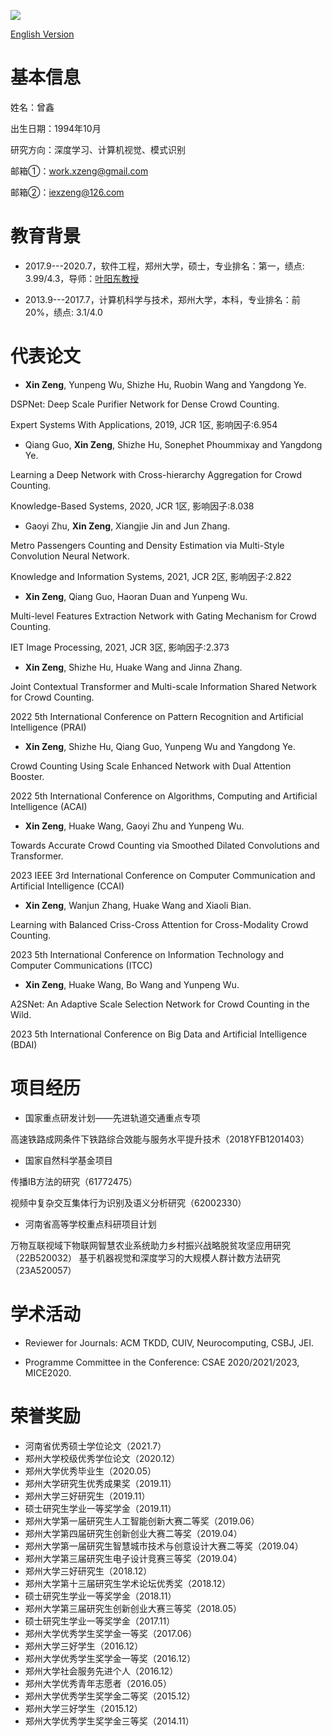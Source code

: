 
![](zx.jpg)

<a href="https://zengxin1020.github.io/index-en.html">English Version</a>

# 基本信息
姓名：曾鑫

出生日期：1994年10月

研究方向：深度学习、计算机视觉、模式识别

邮箱①：work.xzeng@gmail.com

邮箱②：iexzeng@126.com



# 教育背景
- 2017.9---2020.7，软件工程，郑州大学，硕士，专业排名：第一，绩点: 3.99/4.3，导师：[叶阳东教授](http://www5.zzu.edu.cn/mlis/info/1011/1011.htm)

- 2013.9---2017.7，计算机科学与技术，郑州大学，本科，专业排名：前20%，绩点: 3.1/4.0
 
# 代表论文
- **Xin Zeng**, Yunpeng Wu, Shizhe Hu, Ruobin Wang and Yangdong Ye.

DSPNet: Deep Scale Purifier Network for Dense Crowd Counting.

Expert Systems With Applications, 2019, JCR 1区, 影响因子:6.954

- Qiang Guo, **Xin Zeng**, Shizhe Hu, Sonephet Phoummixay and Yangdong Ye.

Learning a Deep Network with Cross-hierarchy Aggregation for Crowd Counting.

Knowledge-Based Systems, 2020, JCR 1区, 影响因子:8.038

- Gaoyi Zhu, **Xin Zeng**, Xiangjie Jin and Jun Zhang. 

Metro Passengers Counting and Density Estimation via Multi-Style Convolution Neural Network. 

Knowledge and Information Systems, 2021, JCR 2区, 影响因子:2.822

- **Xin Zeng**, Qiang Guo, Haoran Duan and Yunpeng Wu. 

Multi-level Features Extraction Network with Gating Mechanism for Crowd Counting. 

IET Image Processing, 2021, JCR 3区, 影响因子:2.373

- **Xin Zeng**, Shizhe Hu, Huake Wang and Jinna Zhang. 

Joint Contextual Transformer and Multi-scale Information Shared Network for Crowd Counting. 

2022 5th International Conference on Pattern Recognition and Artificial Intelligence (PRAI)

- **Xin Zeng**, Shizhe Hu, Qiang Guo, Yunpeng Wu and Yangdong Ye.

Crowd Counting Using Scale Enhanced Network with Dual Attention Booster. 

2022 5th International Conference on Algorithms, Computing and Artificial Intelligence (ACAI)

- **Xin Zeng**, Huake Wang, Gaoyi Zhu and Yunpeng Wu.

Towards Accurate Crowd Counting via Smoothed Dilated Convolutions and Transformer. 

2023 IEEE 3rd International Conference on Computer Communication and Artificial Intelligence (CCAI)

- **Xin Zeng**, Wanjun Zhang, Huake Wang and Xiaoli Bian.

Learning with Balanced Criss-Cross Attention for Cross-Modality Crowd Counting. 

2023 5th International Conference on Information Technology and Computer Communications (ITCC)

- **Xin Zeng**, Huake Wang, Bo Wang and Yunpeng Wu.

A2SNet: An Adaptive Scale Selection Network for Crowd Counting in the Wild. 

2023 5th International Conference on Big Data and Artificial Intelligence (BDAI)

# 项目经历
- 国家重点研发计划——先进轨道交通重点专项

高速铁路成网条件下铁路综合效能与服务水平提升技术（2018YFB1201403）

- 国家自然科学基金项目

传播IB方法的研究（61772475）

视频中复杂交互集体行为识别及语义分析研究（62002330）

- 河南省高等学校重点科研项目计划

万物互联视域下物联网智慧农业系统助力乡村振兴战略脱贫攻坚应用研究（22B520032）
基于机器视觉和深度学习的大规模人群计数方法研究（23A520057）


# 学术活动
- Reviewer for Journals: ACM TKDD, CUIV, Neurocomputing, CSBJ, JEI.

- Programme Committee in the Conference: CSAE 2020/2021/2023, MICE2020.


# 荣誉奖励
- 河南省优秀硕士学位论文（2021.7）
- 郑州大学校级优秀学位论文（2020.12）
- 郑州大学优秀毕业生（2020.05）
- 郑州大学研究生优秀成果奖（2019.11）
- 郑州大学三好研究生（2019.11）
- 硕士研究生学业一等奖学金（2019.11）
- 郑州大学第一届研究生人工智能创新大赛二等奖（2019.06）
- 郑州大学第四届研究生创新创业大赛二等奖（2019.04）
- 郑州大学第一届研究生智慧城市技术与创意设计大赛二等奖（2019.04）
- 郑州大学第三届研究生电子设计竞赛三等奖（2019.04）
- 郑州大学三好研究生（2018.12）
- 郑州大学第十三届研究生学术论坛优秀奖（2018.12）
- 硕士研究生学业一等奖学金（2018.11）
- 郑州大学第三届研究生创新创业大赛三等奖（2018.05）
- 硕士研究生学业一等奖学金（2017.11）
- 郑州大学优秀学生奖学金一等奖（2017.06）
- 郑州大学三好学生（2016.12）
- 郑州大学优秀学生奖学金一等奖（2016.12）
- 郑州大学社会服务先进个人（2016.12）
- 郑州大学优秀青年志愿者（2016.05）
- 郑州大学优秀学生奖学金二等奖（2015.12）
- 郑州大学三好学生（2015.12）
- 郑州大学优秀学生奖学金三等奖（2014.11）
